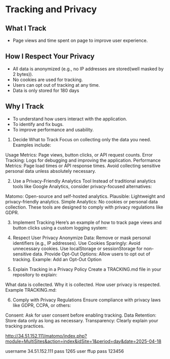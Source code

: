 # Tracking and Privacy

## What I Track
- Page views and time spent on page to improve user experience.

## How I Respect Your Privacy
- All data is anonymized (e.g., no IP addresses are stored(well masked by 2 bytes)).
- No cookies are used for tracking.
- Users can opt out of tracking at any time.
- Data is only stored for 180 days 

## Why I Track
- To understand how users interact with the application.
- To identify and fix bugs.
- To improve performance and usability.


1. Decide What to Track
Focus on collecting only the data you need. Examples include:

Usage Metrics: Page views, button clicks, or API request counts.
Error Tracking: Logs for debugging and improving the application.
Performance Metrics: Page load times or API response times.
Avoid collecting sensitive personal data unless absolutely necessary.


2. Use a Privacy-Friendly Analytics Tool
Instead of traditional analytics tools like Google Analytics, consider privacy-focused alternatives:

Matomo: Open-source and self-hosted analytics.
Plausible: Lightweight and privacy-friendly analytics.
Simple Analytics: No cookies or personal data collection.
These tools are designed to comply with privacy regulations like GDPR.

3. Implement Tracking
Here’s an example of how to track page views and button clicks using a custom logging system:

4. Respect User Privacy
Anonymize Data: Remove or mask personal identifiers (e.g., IP addresses).
Use Cookies Sparingly: Avoid unnecessary cookies. Use localStorage or sessionStorage for non-sensitive data.
Provide Opt-Out Options: Allow users to opt out of tracking.
Example: Add an Opt-Out Option


5. Explain Tracking in a Privacy Policy
Create a TRACKING.md file in your repository to explain:

What data is collected.
Why it is collected.
How user privacy is respected.
Example TRACKING.md:

6. Comply with Privacy Regulations
Ensure compliance with privacy laws like GDPR, CCPA, or others:

Consent: Ask for user consent before enabling tracking.
Data Retention: Store data only as long as necessary.
Transparency: Clearly explain your tracking practices.

http://34.51.152.111/matomo/index.php?module=MultiSites&action=index&idSite=1&period=day&date=2025-04-18

username 34.51.152.111 pass 1265
user ffup pass 123456